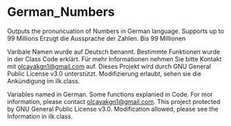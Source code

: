 # German_Numbers
Outputs the pronuncuation of Numbers in German language. Supports up to 99 Millions
Erzugt die Aussprache der Zahlen. Bis 99 Millionen

Varibale Namen wurde auf Deutsch benannt. Bestimmte Funktionen wurde in der Class Code erklärt. Für mehr Informationen nehmen Sie bitte Kontakt 
mit olcayakgn1@gmail.com auf. Dieses Projekt wird durch GNU General Public License v3.0 unterstützt. Modifizierung erlaubt,
sehen sie die Ankündigung im ilk.class. 

Variables named in German. Some functions explanied in Code. For mor information, please contact olcayakgn1@gmail.com. This project protected 
by GNU General Public License v3.0. Modification allowed, please see the Information in ilk.class.
